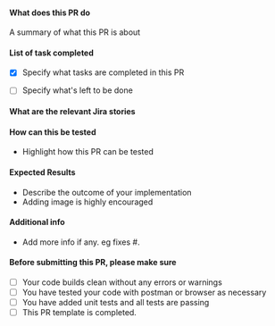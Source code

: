 
#### What does this PR do

A summary of what this PR is about

#### List of task completed

- [x] Specify what tasks are completed in this PR

- [ ] Specify what's left to be done

#### What are the relevant Jira stories

#### How can this be tested

- Highlight how this PR can be tested

#### Expected Results

- Describe the outcome of your implementation 
- Adding image is highly encouraged

#### Additional info

- Add more info if any. eg fixes #.

#### Before submitting this PR, please make sure

- [ ] Your code builds clean without any errors or warnings
- [ ] You have tested your code with postman or browser as necessary
- [ ] You have added unit tests and all tests are passing
- [ ] This PR template is completed.
